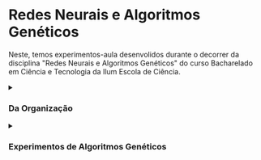 # Redes Neurais e Algoritmos Genéticos

Neste, temos experimentos-aula desenvolidos durante o decorrer da disciplina "Redes Neurais e Algoritmos Genéticos" do curso Bacharelado em Ciência e Tecnologia da Ilum Escola de Ciência.


<details><summary><h3>Da Organização</h3></summary>
  
  <br>
    
   O presente repositório está organizado em duas partes principais: 'AlgoritmosGeneticos' e 'RedesNeurais'. Estas pastas representam o tipo de conteúdo abordado ao decorrer da disciplina. Dentro delas, encontrarão exeperimentos numerados. Dirigir-se à aba desejada para mais informações sobre os mesmos.
    
</details>

<details><summary><h3>Experimentos de Algoritmos Genéticos</h3></summary>
  
  <br>
    
Nota: Tópico em construção
    
<details><summary><h5>Experimento A.01 - Busca Aleatoria:</h5></summary></details>
<details><summary><h5>Experimento A.02 - Busca em Grade:</h5></summary></details>
<details><summary><h5>Experimento A.03 - Algoritmo Genético:</h5></summary></details>
<details><summary><h5>Experimento A.04 - Caixas Não Binária:</h5></summary></details>   
<details><summary><h5>Experimento A.05 - Descobrindo a Senha:</h5></summary></details>  
<details><summary><h5>Experimento A.06 - O Caixiero Viajante:</h5></summary></details>
<details><summary><h5>Experimento A.07 - Aplicando Restrições:</h5></summary></details>
    
<details><summary><h5>Experimento GA.03 - O Caixeiro com Gasolina Infinita:</h5></summary></details>
    
</details>
